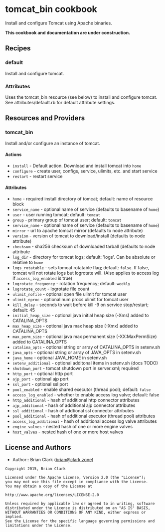 # tomcat_bin cookbook

Install and configure Tomcat using Apache binaries.

**This cookbook and documentation are under construction.**

## Recipes
### default
Install and configure tomcat.
### Attributes
Uses the tomcat_bin resource (see below) to install and configure tomcat.
See attributes/default.rb for default attribute settings.

## Resources and Providers

### tomcat_bin
Install and/or configure an instance of tomcat.

#### Actions
* `install` - Default action. Download and install tomcat into `home`
* `configure` - create user, configs, service, ulimits, etc. and start service
* `restart` - restart service

#### Attributes
* `home` - required install directory of tomcat; default: name of resource block
* `service_name` - optional name of service (defaults to basename of `home`)
* `user` - user running tomcat; default: `tomcat`
* `group` - primary group of tomcat user; default: `tomcat`
* `service_name` - optional name of service (defaults to basename of `home`)
* `mirror` - url to apache tomcat mirror (defaults to node attribute)
* `version` - version of tomcat to download/install (defaults to node attribute)
* `checksum` - sha256 checksum of downloaded tarball (defaults to node attribute
* `log_dir` - directory for tomcat logs; default: 'logs'. Can be absolute or
relative to `home`
* `logs_rotatable` - sets tomcat rotatable flag; default: `false`. If false,
tomcat will not rotate logs but logrotate will.
(Also applies to access log if `access_log_enabled` is true)
* `logrotate_frequency` - rotation frequency; default: `weekly`
* `logrotate_count` - logrotate file count
* `ulimit_nofile` - optional open file ulimit for tomcat user
* `ulimit_nproc` - optional num procs ulimit for tomcat user
* `kill_delay` - seconds to wait before kill -9 on service stop/restart; default: 45
* `initial_heap_size` - optional java initial heap size (-Xms) added to CATALINA_OPTS
* `max_heap_size` - optional java max heap size (-Xmx) added to CATALINA_OPTS
* `max_perm_size` - optional java max permanent size (-XX:MaxPermSize)
added to CATALINA_OPTS
* `catalina_opts` - optional string or array of CATALINA_OPTS in setenv.sh
* `java_opts` - optional string or array of JAVA_OPTS in setenv.sh
* `java_home` - optional JAVA_HOME in setenv.sh
* `setenv_additional` - optional additonal items in setenv.sh (docs TODO)
* `shutdown_port` - tomcat shutdown port in server.xml; required
* `http_port` - optional http port
* `ajp_port` - optional ajp port
* `ssl_port` - optional ssl port
* `pool_enabled` - enable shared executor (thread pool); default: `false`
* `access_log_enabled` - whether to enable access log valve; default: false
* `http_additional` - hash of additional http connector attributes
* `ajp_additional` - hash of additional ajp connector attributes
* `ssl_additional` - hash of addtional ssl connector attributes
* `pool_additional` - hash of additional executor (thread pool) attributes
* `access_log_additional` - hash of additional access log valve attributes
* `engine_valves` - nested hash of one or more engine valves
* `host_valves` - nested hash of one or more host valves

## License and Authors
- Author:: Brian Clark (brian@clark.zone)

```text
Copyright 2015, Brian Clark

Licensed under the Apache License, Version 2.0 (the "License");
you may not use this file except in compliance with the License.
You may obtain a copy of the License at

http://www.apache.org/licenses/LICENSE-2.0

Unless required by applicable law or agreed to in writing, software
distributed under the License is distributed on an "AS IS" BASIS,
WITHOUT WARRANTIES OR CONDITIONS OF ANY KIND, either express or implied.
See the License for the specific language governing permissions and
limitations under the License.
```
